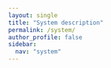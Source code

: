 ```yaml
---
layout: single
title: "System description"
permalink: /system/
author_profile: false
sidebar:
  nav: "system"
---
```


